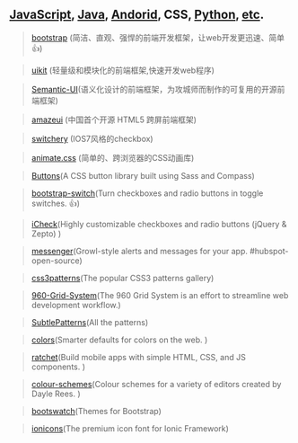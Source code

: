 ## [JavaScript](README.md), [Java](bookmark-java.md), [Andorid](bookmark-andorid.md), CSS, [Python](bookmark-pyton.md), [etc](bookmark-miscellaneous.md).

>[bootstrap](https://github.com/twbs/bootstrap) (简洁、直观、强悍的前端开发框架，让web开发更迅速、简单:thumbsup:)

>[uikit](https://github.com/uikit/uikit) (轻量级和模块化的前端框架,快速开发web程序)

>[Semantic-UI](https://github.com/Semantic-Org/Semantic-UI)(语义化设计的前端框架，为攻城师而制作的可复用的开源前端框架)

>[amazeui](https://github.com/allmobilize/amazeui) (中国首个开源 HTML5 跨屏前端框架)

>[switchery](https://github.com/abpetkov/switchery) (IOS7风格的checkbox)

>[animate.css](https://github.com/daneden/animate.css) (简单的、跨浏览器的CSS动画库)

>[Buttons](https://github.com/alexwolfe/Buttons)(A CSS button library built using Sass and Compass)

>[bootstrap-switch](https://github.com/nostalgiaz/bootstrap-switch)(Turn checkboxes and radio buttons in toggle switches. :+1:)

>[iCheck](https://github.com/fronteed/iCheck)(Highly customizable checkboxes and radio buttons (jQuery & Zepto) )

>[messenger](https://github.com/HubSpot/messenger)(Growl-style alerts and messages for your app. #hubspot-open-source)

>[css3patterns](https://github.com/LeaVerou/css3patterns)(The popular CSS3 patterns gallery)

>[960-Grid-System](https://github.com/nathansmith/960-Grid-System)(The 960 Grid System is an effort to streamline web development workflow.)

>[SubtlePatterns](https://github.com/subtlepatterns/SubtlePatterns#subtlepatterns)(All the patterns)

>[colors](https://github.com/mrmrs/colors)(Smarter defaults for colors on the web. )

>[ratchet](https://github.com/twbs/ratchet)(Build mobile apps with simple HTML, CSS, and JS components. )

>[colour-schemes](https://github.com/daylerees/colour-schemes)(Colour schemes for a variety of editors created by Dayle Rees. )

>[bootswatch](https://github.com/thomaspark/bootswatch)(Themes for Bootstrap)

>[ionicons](https://github.com/driftyco/ionicons)(The premium icon font for Ionic Framework)
